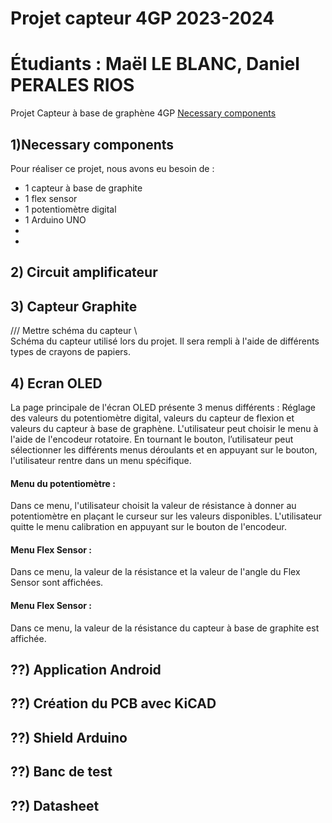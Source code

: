 # Projet capteur 4GP 2023-2024
# Étudiants : Maël LE BLANC, Daniel PERALES RIOS

Projet Capteur à base de graphène 4GP
[Necessary components](#capteur-graphite)

## 1)Necessary components

Pour réaliser ce projet, nous avons eu besoin de : 
  - 1 capteur à base de graphite
  - 1 flex sensor
  - 1 potentiomètre digital
  - 1 Arduino UNO
  -
  -

## 2) Circuit amplificateur 

## 3) Capteur Graphite

/// Mettre schéma du capteur \\\
 Schéma du capteur utilisé lors du projet. Il sera rempli à l'aide de différents types de crayons de papiers. 

## 4) Ecran OLED
La page principale de l'écran OLED présente 3 menus différents : Réglage des valeurs du potentiomètre digital, valeurs du capteur de flexion et valeurs du capteur à base de graphène. L'utilisateur peut choisir le menu à l'aide de l'encodeur rotatoire. En tournant le bouton, l’utilisateur peut sélectionner les différents menus déroulants et en appuyant sur le bouton, l'utilisateur rentre dans un menu spécifique. 

#### Menu du potentiomètre :
Dans ce menu, l'utilisateur choisit la valeur de résistance à donner au potentiomètre en plaçant le curseur sur les valeurs disponibles. L'utilisateur quitte le menu calibration en appuyant sur le bouton de l'encodeur. 
#### Menu Flex Sensor :
Dans ce menu, la valeur de la résistance et la valeur de l'angle du Flex Sensor sont affichées.  
#### Menu Flex Sensor :
Dans ce menu, la valeur de la résistance du capteur à base de graphite est affichée. 

## ??) Application Android

## ??) Création du PCB avec KiCAD

## ??) Shield Arduino

## ??) Banc de test 

## ??) Datasheet
